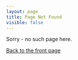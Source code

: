 ```yaml
---
layout: page
title: Page Not Found
visible: false
---
```


Sorry - no such page here.

[Back to the front page](https://sqroot.eu)